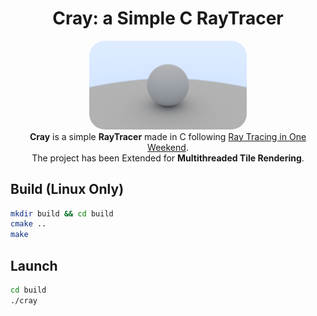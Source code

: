 <center><h1>Cray: a Simple C RayTracer</h1></center>

<center><img alt="cover" src="cover.png" style="width: 50%; border-radius: 25px;" /></center>

<center>
    <b>Cray</b> is a simple <b>RayTracer</b> made in C following <a href="https://raytracing.github.io/books/RayTracingInOneWeekend.html">Ray Tracing in One Weekend</a>.</br>
    The project has been Extended for <b>Multithreaded Tile Rendering</b>.
</center>

## Build (Linux Only)

```sh
mkdir build && cd build
cmake ..
make
```

## Launch

```sh
cd build
./cray
```